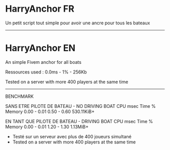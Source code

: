 # HarryAnchor FR
Un petit script tout simple pour avoir une ancre pour tous les bateaux


----------------------------------------------------------------------------

# HarryAnchor EN
An simple Fivem anchor for all boats 

Ressources used : 0.0ms - 1% - 256Kb

Tested on a server with more 400 players at the same time


------------------------------------------------------------------------------

BENCHMARK

SANS ETRE PILOTE DE BATEAU - NO DRIVING BOAT
CPU msec 		Time %		Memory
0.00 - 0.01		0.50 - 0.60	530.11KiB+

EN TANT QUE PILOTE DE BATEAU - DRIVING BOAT
CPU msec 		Time %		Memory
0.00 - 0.01		1.20 - 1.30	1.13MiB+

- Testé sur un serveur avec plus de 400 joueurs simultané
- Tested on a server with more 400 players at the same time
